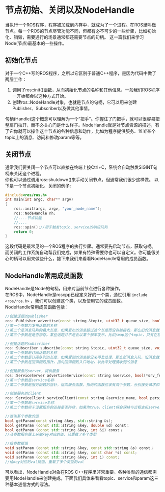 # 节点初始、关闭以及NodeHandle

当执行一个ROS程序，程序被加载到内存中，就成为了一个进程。在ROS里叫做节点。每一个ROS的节点尽管功能不同，但都有必不可少的一些步骤，比如初始化、销毁，需要通行的场景通常都还需要节点的句柄。 这一篇我们来学习Node(节点)最基本的一些操作。

## 初始化节点

对于一个C++写的ROS程序，之所以它区别于普通C++程序，是因为代码中做了两层工作：  
 1. 调用了ros::init()函数，从而初始化节点的名称和其他信息，一般我们ROS程序一开始都会以这种方式开始。
 2. 创建ros::NodeHandle对象，也就是节点的句柄，它可以用来创建Publisher、Subscriber以及做其他事情。

句柄(Handle)这个概念可以理解为一个“把手”。你握住了门把手，就可以很容易把整扇门拉开，而不必关心门是什么样子。NodeHandle就是对节点资源的描述，有了它你就可以操作这个节点的各种信息和动作，比如为程序提供服务、监听某个topic上的消息、访问和修改param等等。

## 关闭节点

通常我们要关闭一个节点可以直接在终端上按Ctrl+C，系统会自动触发SIGINT句柄来关闭这个进程。  
你也可以通过调用ros::shutdown()来手动关闭节点，但通常我们很少这样做。
以下是一个节点初始化、关闭的例子:
```cpp
#include<ros/ros.h>
int main(int argc, char** argv)
{
    ros::init(argc, argv, "your_node_name"); 
    ros::NodeHandle nh;
    //....节点功能
    //....
    ros::spin();//用于触发topic、service的响应队列
    return 0;
}
```
这段代码是最常见的一个ROS程序的执行步骤。通常要先启动节点，获取句柄。而关闭的工作系统自动帮我们完成，如果有特殊需要你也可以自定义。你可能很关心句柄可以用来做些什么，接下来我们来看看NodeHandle常用的成员函数。

## NodeHandle常用成员函数
NodeHandle是Node的句柄，用来对当前节点进行各种操作。  
在ROS中，NodeHandle是roscpp已经定义好的一个类，通过引用 `include <ros/ros.h>` ，我们可以创建这个类，以及使用它的成员函数。  
NodeHandle常用成员函数包括：
```cpp
//创建话题的publisher 
ros::Publisher advertise(const string &topic, uint32_t queue_size, bool latch=false); 
//第一个参数为发布话题的名称
//第二个是消息队列的最大长度，如果发布的消息超过这个长度而没有被接收，那么旧的消息就会出队。(先进先出原则)通常设为一个较小的数即可。
//第三个参数是是否锁存。某些话题并不是会以某个频率发布，比如/map这个topic，只有在初次订阅或者地图更新这两种情况下，/map才会发布消息。这里就用到了锁存。

//创建话题的subscriber
ros::Subscriber subscribe(const string &topic, uint32_t queue_size, void(*)(M));
//第一个参数是订阅话题的名称
//第二个参数是订阅队列的长度，如果受到的消息都没来得及处理，那么新消息入队，旧消息就会出队(先进先出原则)
//第三个参数是回调函数指针，指向回调函数入口地址，以此来处理接收到的消息

//创建服务的server，提供服务
ros::ServiceServer advertiseService(const string &service, bool(*srv_func)(Mreq &, Mres &)); 
//第一个参数是service名称
//第二个参数是服务函数的指针，指向服务函数。指向的函数应该有两个参数，分别接受请求和响应。

//创建服务的client
ros::ServiceClient serviceClient(const string &service_name, bool persistent=false); 
//第一个参数是service名称
//第二个参数用于设置服务的连接是否持续，如果为true，client将会保持与远程主机server的连接，这样后续的请求会快一些。通常我们设为flase

//查询某个参数的值
bool getParam(const string &key, std::string &s); 
bool getParam (const std::string &key, double &d) const；
bool getParam (const std::string &key, int &i) const；
//从参数服务器上获取key对应的值，已重载了多个类型

//给参数赋值
void setParam (const std::string &key, const std::string &s) const；
void setParam (const std::string &key, const char *s) const;
void setParam (const std::string &key, int i) const;
//给key对应的val赋值，重载了多个类型的val
```

可以看出，NodeHandle对象在ROS C++程序里非常重要。各种类型的通信都需要用NodeHandle来创建完成。下面我们具体来看看topic、service和param这三种基本通信方式的写法。